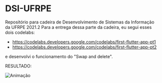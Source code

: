 # DSI-UFRPE
Repositório para cadeira de Desenvolvimento de Sistemas da Informação da UFRPE 2021.2 
Para a entrega dessa parte da cadeira, eu segui esses dois codelabs:
  - https://codelabs.developers.google.com/codelabs/first-flutter-app-pt1
  - https://codelabs.developers.google.com/codelabs/first-flutter-app-pt2
 
 
 e desenvolvi o funcionamento do "Swap and delete".
 
 RESULTADO:
 
 
 ![Animação](https://user-images.githubusercontent.com/54015485/133464775-3a80ac42-4bd7-44a7-8bce-2cef58584347.gif)
